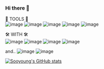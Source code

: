 ### Hi there 👋

🚀  TOOLS 🚀   
![image](https://img.shields.io/badge/Python-14354C?style=for-the-badge&logo=python&logoColor=white) ![image](https://img.shields.io/badge/HTML5-E34F26?style=for-the-badge&logo=html5&logoColor=white) ![image](https://img.shields.io/badge/CSS3-1572B6?style=for-the-badge&logo=css3&logoColor=white) ![image](https://img.shields.io/badge/Bootstrap-563D7C?style=for-the-badge&logo=bootstrap&logoColor=white) ![image](https://img.shields.io/badge/Markdown-000000?style=for-the-badge&logo=markdown&logoColor=white)

🛠  WITH 🛠   
![image](https://img.shields.io/badge/iOS-000000?style=for-the-badge&logo=ios&logoColor=white) ![image](https://img.shields.io/badge/Visual_Studio_Code-0078D4?style=for-the-badge&logo=visual%20studio%20code&logoColor=white) ![image](https://img.shields.io/badge/Slack-4A154B?style=for-the-badge&logo=slack&logoColor=white) ![image](https://img.shields.io/badge/Discord-7289DA?style=for-the-badge&logo=discord&logoColor=white) 

and.. ![image](https://img.shields.io/badge/R-276DC3?style=for-the-badge&logo=r&logoColor=white) ![image](https://img.shields.io/badge/MySQL-00000F?style=for-the-badge&logo=mysql&logoColor=white)


[![Sooyoung's GitHub stats](https://github-readme-stats.vercel.app/api?username=Sooyoung-Lim&count_private=true&theme=radical)](https://github.com/anuraghazra/github-readme-stats)








<!--
**Sooyoung-Lim/Sooyoung-Lim** is a ✨ _special_ ✨ repository because its `README.md` (this file) appears on your GitHub profile.

Here are some ideas to get you started:

- 🔭 I’m currently working on ...
- 🌱 I’m currently learning ...
- 👯 I’m looking to collaborate on ...
- 🤔 I’m looking for help with ...
- 💬 Ask me about ...
- 📫 How to reach me: ...
- 😄 Pronouns: ...
- ⚡ Fun fact: ...
-->
